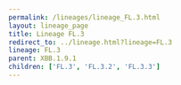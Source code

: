 ```yaml
---
permalink: /lineages/lineage_FL.3.html
layout: lineage_page
title: Lineage FL.3
redirect_to: ../lineage.html?lineage=FL.3
lineage: FL.3
parent: XBB.1.9.1
children: ['FL.3', 'FL.3.2', 'FL.3.3']
---
```

